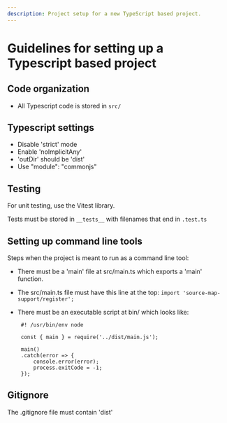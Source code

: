 ```yaml
---
description: Project setup for a new TypeScript based project.
---
```


# Guidelines for setting up a Typescript based project #

## Code organization ##

 - All Typescript code is stored in `src/`

## Typescript settings ##

 - Disable 'strict' mode
 - Enable 'noImplicitAny'
 - 'outDir' should be 'dist'
 - Use "module": "commonjs"

## Testing ##

For unit testing, use the Vitest library.

Tests must be stored in `__tests__` with filenames that end in `.test.ts`

## Setting up command line tools ##

Steps when the project is meant to run as a command line tool:

 - There must be a 'main' file at src/main.ts which exports a 'main' function.
 - The src/main.ts file must have this line at the top: `import 'source-map-support/register';` 
 - There must be an executable script at bin/<command name> which looks like:

        #! /usr/bin/env node

        const { main } = require('../dist/main.js');

        main()
        .catch(error => {
            console.error(error);
            process.exitCode = -1;
        });

## Gitignore

The .gitignore file must contain 'dist'
